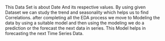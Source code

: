 This Data Set is about Date And its respective values. By using given Dataset we can study the trend and seasonality which helps us to find Correlations. after completing all the EDA process we move to Modeling the data by using a suitable model and then using the modeling we do a prediction or the forecast the next data in series.
This Model helps in forecasting the next Time Series Data.

